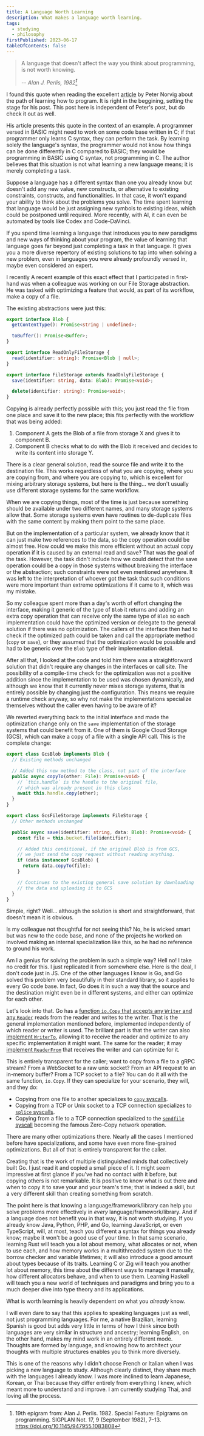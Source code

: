 ```yaml
---
title: A Language Worth Learning
description: What makes a language worth learning.
tags:
  - studying
  - philosophy
firstPublished: 2023-06-17
tableOfContents: false
---
```


> A language that doesn't affect the way you think about programming, is not worth
> knowing.
>
> -- _Alan J. Perlis, 1982[^1]_

[^1]: 19th epigram from: Alan J. Perlis. 1982. Special Feature: Epigrams on programming.
SIGPLAN Not. 17, 9 (September 1982), 7–13. <https://doi.org/10.1145/947955.1083808>

I found this quote when reading the
excellent [article](http://www.norvig.com/21-days.html) by Peter Norvig about the path of
learning how to program. It is right in the beggining, setting the stage for his post.
This post here is independent of Peter's post, but do check it out as well.

His article presents this quote in the context of an example. A programmer versed in BASIC
might need to work on some code base written in C; if that programmer only learns C
syntax, they can perform the task. By learning solely the language's syntax, the
programmer would not know how things can be done differently in C compared to BASIC; they
would be programming in BASIC using C syntax, not programming in C.
The author believes that this situation is not what learning a new language means; it is
merely completing a task.

Suppose a language has a different syntax than one you already know but doesn't add any
new value, new constructs, or alternative to existing constraints, constructs, and
functionalities. In that case, it won't expand your ability to think about the problems
you solve. The time spent learning that language would be just assigning new symbols to
existing ideas, which could be postponed until required. More recently, with AI, it can
even be automated by tools like Codex and Code-DaVinci.

If you spend time learning a language that introduces you to new paradigms and new ways of
thinking about your program, the value of learning that language goes far beyond just
completing a task in that language. It gives you a more diverse repertory of existing
solutions to tap into when solving a new problem, even in languages you were already
profoundly versed in, maybe even considered an expert.

I recently
A recent example of this exact effect that I participated in first-hand was when a
colleague was working on our File Storage abstraction. He was tasked with optimizing a
feature that would, as part of its workflow, make a copy of a file.

The existing abstractions were just this:

```ts
export interface Blob {
  getContentType(): Promise<string | undefined>;

  toBuffer(): Promise<Buffer>;
}

export interface ReadOnlyFileStorage {
  read(identifier: string): Promise<Blob | null>;
}

export interface FileStorage extends ReadOnlyFileStorage {
  save(identifier: string, data: Blob): Promise<void>;

  delete(identifier: string): Promise<void>;
}
```

Copying is already perfectly possible with this; you just read the file from one place and
save it to the new place; this fits perfectly with the workflow that was being added:

1. Component A gets the Blob of a file from storage X and gives it to component B.
1. Component B checks what to do with the Blob it received and decides to write its
   content into storage Y.

There is a clear general solution, read the source file and write it to the destination
file. This works regardless of what you are copying, where you are copying from, and where
you are copying to, which is excellent for mixing arbitrary storage systems, but here is
the thing... we don't usually use different storage systems for the same workflow.

When we are copying things, most of the time is just because something should be available
under two different names, and many storage systems allow that. Some storage systems even
have routines to de-duplicate files with the same content by making them point to the same
place.

But on the implementation of a particular system, we already know that it can just make
two references to the data, so the copy operation could be almost free. How could we make
this more efficient without an actual copy operation if it is caused by an external read
and save? That was the goal of the task. However, the task didn't include how we could
detect that the save operation could be a copy in those systems without breaking the
interface or the abstraction; such constraints were not even mentioned anywhere. It was
left to the interpretation of whoever got the task that such conditions were more
important than extreme optimizations if it came to it, which was my mistake.

So my colleague spent more than a day's worth of effort changing the interface, making it
generic of the type of `Blob` it returns and adding an extra copy operation that can
receive only the same type of `Blob` so each implementation could have the optimized
version or delegate to the general solution if there was no optimization. The callers of
the interface then had to check if the optimized path could be taken and call the
appropriate method (`copy` or `save`), or they assumed that the optimization would be
possible and had to be generic over the `Blob` type of their implementation detail.

After all that, I looked at the code and told him there was a straightforward solution
that didn't require any changes in the interfaces or call site. The possibility of a
compile-time check for the optimization was not a positive addition since the
implementation to be used was chosen dynamically, and although we know that it currently
never mixes storage systems, that is entirely possible by changing just the configuration.
This means we require a runtime check anyway, so why not make the implementations
specialize themselves without the caller even having to be aware of it?

We reverted everything back to the initial interface and made the optimization change only
on the `save` implementation of the storage systems that could benefit from it. One of
them is Google Cloud Storage (GCS), which can make a copy of a file with a single API
call. This is the complete change:

```ts
export class GcsBlob implements Blob {
  // Existing methods unchanged

  // Added this new method to the class, not part of the interface
  public async copyTo(other: File): Promise<void> {
    // `this.handle` is the handle to the original file,
    // which was already present in this class
    await this.handle.copy(other);
  }
}

export class GcsFileStorage implements FileStorage {
  // Other methods unchanged

  public async save(identifier: string, data: Blob): Promise<void> {
    const file = this.bucket.file(identifier);

    // Added this conditional, if the original Blob is from GCS,
    // we just send the copy request without reading anything.
    if (data instanceof GcsBlob) {
      return data.copyTo(file);
    }

    // Continues to the existing general save solution by downloading
    // the data and uploading it to GCS
  }
}
```

Simple, right? Well... although the solution is short and straightforward, that doesn't
mean it is obvious.

Is my colleague not thoughtful for not seeing this? No, he is wicked smart but was new to
the code base, and none of the projects he worked on involved making an internal
specialization like this, so he had no reference to ground his work.

Am I a genius for solving the problem in such a simple way?
Hell no! I take no credit for this. I just replicated it from somewhere else.
Here is the deal, I don't code just in JS. One of the other languages I know is Go,
and Go solved this problem very beautifully in their standard library, so it applies to
every Go code base.
In fact, Go does it in such a way that the source and the destination might even be in
different systems,
and either can optimize for each other.

Let's look into that. Go has
a [function `io.Copy` that accepts any `Writer` and any `Reader`][io.Copy src] reads from
the reader and writes to the writer. That is the general implementation mentioned before,
implemented independently of which reader or writer is used. The brilliant part is that
the writer can also [implement `WriterTo`][WriterTo optimization], allowing it to receive
the reader and optimize to any specific implementation it might want. The same for the
reader; it may [implement `ReaderFrom`][ReaderFrom optimization] that receives the writer
and can optimize for it.

This is entirely transparent for the caller;
want to copy from a file to a gRPC stream?
From a WebSocket to a raw unix socket?
From an API request to an in-memory buffer?
From a TCP socket to a file?
You can do it all with the same function, `io.Copy`.
If they can specialize for your scenario, they will, and they do:

- Copying from one file to another specializes to [`copy` syscalls][file-to-file].
- Copying from a TCP or Unix socket to a TCP connection specializes
  to [`splice` syscalls][stream-to-tcp].
- Copying from a file to a TCP connection specialized to
  the [`sendfile` syscall][file-to-tcp] becoming the famous Zero-Copy network operation.

There are many other optimizations there. Nearly all the cases I mentioned before have
specializations, and some have even more fine-grained optimizations. But all of that is
entirely transparent for the caller.

Creating that is the work of multiple distinguished minds that collectively built Go. I
just read it and copied a small piece of it. It might seem impressive at first glance if
you've had no contact with it before, but copying others is not remarkable. It is positive
to know what is out there and when to copy it to save your and your team's time; that is
indeed a skill, but a very different skill than creating something from scratch.

The point here is that knowing a language/framework/library can help you solve problems
more effectively in _every_ language/framework/library. And if a language does not benefit
you in that way, it is not worth studying. If you already know Java, Python, PHP, and Go,
learning JavaScript, or even TypeScript, will, at most, teach you different a syntax for
things you already know; maybe it won't be a good use of your time. In that same scenario,
learning Rust will teach you a lot about memory, what allocates or not, when to use each,
and how memory works in a multithreaded system due to the borrow checker and variable
lifetimes; it will also introduce a good amount about types because of its traits.
Learning C or Zig will teach you another lot about memory, this time about the different
ways to manage it manually, how different allocators behave, and when to use them.
Learning Haskell will teach you a new world of techniques and paradigms and bring you to a
much deeper dive into type theory and its applications.

What is worth learning is heavily dependent on what you _already_ know.

I will even dare to say that this applies to speaking languages just as well, not just
programming languages. For me, a native Brazilian, learning Spanish is good but adds very
little in terms of how I think since both languages are very similar in structure and
ancestry; learning English, on the other hand, makes my mind work in an entirely different
mode. Thoughts are formed by language, and knowing how to architect your thoughts with
multiple structures enables you to think more diversely.

This is one of the reasons why I didn't choose French or Italian when I was picking a new
language to study. Although clearly distinct, they share much with the languages I already
know. I was more inclined to learn Japanese, Korean, or Thai because they differ entirely
from everything I knew, which meant more to understand and improve. I am currently
studying Thai, and loving all the process.

[io.Copy src]: https://cs.opensource.google/go/go/+/refs/tags/go1.20.5:src/io/io.go;l=373-385;drc=dc8e2a6a8ec94f2c98ba20edd57932eba284efb1

[WriterTo optimization]: https://cs.opensource.google/go/go/+/refs/tags/go1.20.5:src/io/io.go;l=406-410;drc=dc8e2a6a8ec94f2c98ba20edd57932eba284efb1

[ReaderFrom optimization]: https://cs.opensource.google/go/go/+/refs/tags/go1.20.5:src/io/io.go;l=411-414;drc=dc8e2a6a8ec94f2c98ba20edd57932eba284efb1

[file-to-file]: https://cs.opensource.google/go/go/+/refs/tags/go1.20.5:src/os/readfrom_linux.go;l=31-45;drc=0844ff8eef81e124c1fecba82dd5843745427fa4

[stream-to-tcp]: https://cs.opensource.google/go/go/+/refs/tags/go1.20.5:src/net/splice_linux.go;l=12-44;drc=8d6a455df42b016ed2f7071e70718cad940937f9

[file-to-tcp]: https://cs.opensource.google/go/go/+/refs/tags/go1.20.5:src/net/sendfile_linux.go;l=13-53;drc=27c38142756902c9a2e281ff1dd0f2e0a7273f75
